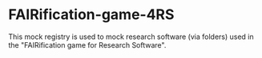 # FAIRification-game-4RS
This mock registry is used to mock research software (via folders) used in the "FAIRification game for Research Software".
